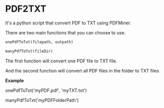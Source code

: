 # PDF2TXT

It's a python script that  convert PDF to TXT using PDFMiner. 

There are two main functions that you can choose to use.

```python
onePdfToTxt(filepath, outpath)
```

```Python
manyPdfToTxt(fileDir)
```

The first function will convert one PDF file to TXT file.

And the second function will convert all PDF files in the folder to TXT files 

**Example**

onePdfToTxt('myPDF.pdf', 'myTXT.txt')  

manyPdfToTxt('myPDFFolderPath')  
